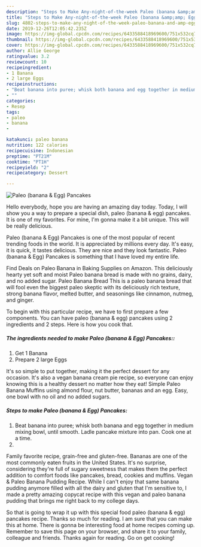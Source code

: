 ```yaml
---
description: "Steps to Make Any-night-of-the-week Paleo (banana &amp;amp; Egg) Pancakes"
title: "Steps to Make Any-night-of-the-week Paleo (banana &amp;amp; Egg) Pancakes"
slug: 4802-steps-to-make-any-night-of-the-week-paleo-banana-and-amp-egg-pancakes
date: 2019-12-26T12:05:42.235Z
image: https://img-global.cpcdn.com/recipes/6433588418969600/751x532cq70/paleo-banana-egg-pancakes-recipe-main-photo.jpg
thumbnail: https://img-global.cpcdn.com/recipes/6433588418969600/751x532cq70/paleo-banana-egg-pancakes-recipe-main-photo.jpg
cover: https://img-global.cpcdn.com/recipes/6433588418969600/751x532cq70/paleo-banana-egg-pancakes-recipe-main-photo.jpg
author: Allie George
ratingvalue: 3.2
reviewcount: 10
recipeingredient:
- 1 Banana
- 2 large Eggs
recipeinstructions:
- "Beat banana into puree; whisk both banana and egg together in medium mixing bowl, until smooth. Ladle pancake mixture into pan. Cook one at a time."
- ""
categories:
- Resep
tags:
- paleo
- banana
- 

katakunci: paleo banana 
nutrition: 122 calories
recipecuisine: Indonesian
preptime: "PT21M"
cooktime: "PT1H"
recipeyield: "2"
recipecategory: Dessert

---
```



![Paleo (banana &amp; Egg) Pancakes](https://img-global.cpcdn.com/recipes/6433588418969600/751x532cq70/paleo-banana-egg-pancakes-recipe-main-photo.jpg)

Hello everybody, hope you are having an amazing day today. Today, I will show you a way to prepare a special dish, paleo (banana &amp; egg) pancakes. It is one of my favorites. For mine, I'm gonna make it a bit unique. This will be really delicious.

Paleo (banana &amp; Egg) Pancakes is one of the most popular of recent trending foods in the world. It is appreciated by millions every day. It's easy, it is quick, it tastes delicious. They are nice and they look fantastic. Paleo (banana &amp; Egg) Pancakes is something that I have loved my entire life.

Find Deals on Paleo Banana in Baking Supplies on Amazon. This deliciously hearty yet soft and moist Paleo banana bread is made with no grains, dairy, and no added sugar. Paleo Banana Bread This is a paleo banana bread that will fool even the biggest paleo skeptic with its deliciously rich texture, strong banana flavor, melted butter, and seasonings like cinnamon, nutmeg, and ginger.


To begin with this particular recipe, we have to first prepare a few components. You can have paleo (banana &amp; egg) pancakes using 2 ingredients and 2 steps. Here is how you cook that.

##### The ingredients needed to make Paleo (banana &amp; Egg) Pancakes::

1. Get 1 Banana
1. Prepare 2 large Eggs


It&#39;s so simple to put together, making it the perfect dessert for any occasion. It&#39;s also a vegan banana cream pie recipe, so everyone can enjoy knowing this is a healthy dessert no matter how they eat! Simple Paleo Banana Muffins using almond flour, nut butter, bananas and an egg. Easy, one bowl with no oil and no added sugars. 

##### Steps to make Paleo (banana &amp; Egg) Pancakes:

1. Beat banana into puree; whisk both banana and egg together in medium mixing bowl, until smooth. Ladle pancake mixture into pan. Cook one at a time.
1. 


Family favorite recipe, grain-free and gluten-free. Bananas are one of the most commonly eaten fruits in the United States. It&#39;s no surprise, considering they&#39;re full of sugary sweetness that makes them the perfect addition to comfort foods like pancakes, bread, cookies and muffins. Vegan &amp; Paleo Banana Pudding Recipe. While I can&#39;t enjoy that same banana pudding anymore filled with all the dairy and gluten that I&#39;m sensitive to, I made a pretty amazing copycat recipe with this vegan and paleo banana pudding that brings me right back to my college days. 

So that is going to wrap it up with this special food paleo (banana &amp; egg) pancakes recipe. Thanks so much for reading. I am sure that you can make this at home. There is gonna be interesting food at home recipes coming up. Remember to save this page on your browser, and share it to your family, colleague and friends. Thanks again for reading. Go on get cooking!
